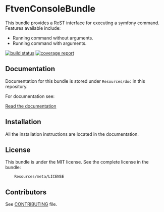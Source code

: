 FtvenConsoleBundle
==================

This bundle provides a ReST interface for executing a symfony command. Features available include:

- Running command without arguments.
- Running command with arguments.

[![build status](https://gitlab.ftven.net/socialtv/console-bundle/badges/master/build.svg)](https://gitlab.ftven.net/socialtv/console-bundle/commits/master)
[![coverage report](https://gitlab.ftven.net/socialtv/console-bundle/badges/master/coverage.svg)](https://gitlab.ftven.net/socialtv/console-bundle/commits/master)

Documentation
-------------

Documentation for this bundle is stored under `Resources/doc` in this repository.

For documentation see:

[Read the documentation](https://gitlab.ftven.net/socialtv/console-bundle/blob/master/Resources/doc/index.md)

Installation
------------

All the installation instructions are located in the documentation.

License
-------

This bundle is under the MIT license. See the complete license in the bundle:

```
    Resources/meta/LICENSE
```

Contributors
------------

See [CONTRIBUTING](https://gitlab.ftven.net/socialtv/console-bundle/blob/master/CONTRIBUTORS.md) file.
